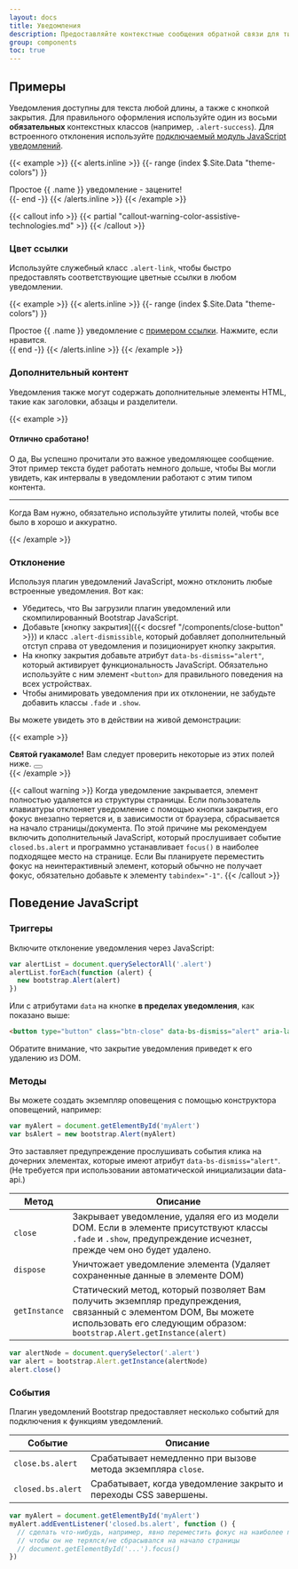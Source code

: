 ```yaml
---
layout: docs
title: Уведомления
description: Предоставляйте контекстные сообщения обратной связи для типичных действий пользователя с помощью нескольких доступных и гибких предупреждающих сообщений.
group: components
toc: true
---
```


## Примеры

Уведомления доступны для текста любой длины, а также с кнопкой закрытия. Для правильного оформления используйте один из восьми **обязательных** контекстных классов (например, `.alert-success`). Для встроенного отклонения используйте [подключаемый модуль JavaScript уведомлений](#отклонение).

{{< example >}}
{{< alerts.inline >}}
{{- range (index $.Site.Data "theme-colors") }}
<div class="alert alert-{{ .name }}" role="alert">
  Простое {{ .name }} уведомление - зацените!
</div>{{- end -}}
{{< /alerts.inline >}}
{{< /example >}}

{{< callout info >}}
{{< partial "callout-warning-color-assistive-technologies.md" >}}
{{< /callout >}}

### Цвет ссылки

Используйте служебный класс `.alert-link`, чтобы быстро предоставлять соответствующие цветные ссылки в любом уведомлении.

{{< example >}}
{{< alerts.inline >}}
{{- range (index $.Site.Data "theme-colors") }}
<div class="alert alert-{{ .name }}" role="alert">
  Простое {{ .name }} уведомление с <a href="#" class="alert-link">примером ссылки</a>. Нажмите, если нравится.
</div>{{ end -}}
{{< /alerts.inline >}}
{{< /example >}}

### Дополнительный контент

Уведомления также могут содержать дополнительные элементы HTML, такие как заголовки, абзацы и разделители.

{{< example >}}
<div class="alert alert-success" role="alert">
  <h4 class="alert-heading">Отлично сработано!</h4>
  <p>О да, Вы успешно прочитали это важное уведомляющее сообщение. Этот пример текста будет работать немного дольше, чтобы Вы могли увидеть, как интервалы в уведомлении работают с этим типом контента.</p>
  <hr>
  <p class="mb-0">Когда Вам нужно, обязательно используйте утилиты полей, чтобы все было в хорошо и аккуратно.</p>
</div>
{{< /example >}}

### Отклонение

Используя плагин уведомлений JavaScript, можно отклонить любые встроенные уведомления. Вот как:

- Убедитесь, что Вы загрузили плагин уведомлений или скомпилированный Bootstrap JavaScript.
- Добавьте [кнопку закрытия]({{< docsref "/components/close-button" >}}) и класс `.alert-dismissible`, который добавляет дополнительный отступ справа от уведомления и позиционирует кнопку закрытия.
- На кнопку закрытия добавьте атрибут `data-bs-dismiss="alert"`, который активирует функциональность JavaScript. Обязательно используйте с ним элемент `<button>` для правильного поведения на всех устройствах.
- Чтобы анимировать уведомления при их отклонении, не забудьте добавить классы `.fade` и `.show`.

Вы можете увидеть это в действии на живой демонстрации:

{{< example >}}
<div class="alert alert-warning alert-dismissible fade show" role="alert">
  <strong>Святой гуакамоле!</strong> Вам следует проверить некоторые из этих полей ниже.
  <button type="button" class="btn-close" data-bs-dismiss="alert" aria-label="Закрыть"></button>
</div>
{{< /example >}}

{{< callout warning >}}
Когда уведомление закрывается, элемент полностью удаляется из структуры страницы. Если пользователь клавиатуры отклоняет уведомление с помощью кнопки закрытия, его фокус внезапно теряется и, в зависимости от браузера, сбрасывается на начало страницы/документа. По этой причине мы рекомендуем включить дополнительный JavaScript, который прослушивает событие `closed.bs.alert` и программно устанавливает `focus()` в наиболее подходящее место на странице. Если Вы планируете переместить фокус на неинтерактивный элемент, который обычно не получает фокус, обязательно добавьте к элементу `tabindex="-1"`.
{{< /callout >}}

## Поведение JavaScript

### Триггеры

Включите отклонение уведомления через JavaScript:

```js
var alertList = document.querySelectorAll('.alert')
alertList.forEach(function (alert) {
  new bootstrap.Alert(alert)
})
```

Или с атрибутами `data` на кнопке **в пределах уведомления**, как показано выше:

``` html
<button type="button" class="btn-close" data-bs-dismiss="alert" aria-label="Закрыть"></button>
```

Обратите внимание, что закрытие уведомления приведет к его удалению из DOM.

### Методы

Вы можете создать экземпляр оповещения с помощью конструктора оповещений, например:

```js
var myAlert = document.getElementById('myAlert')
var bsAlert = new bootstrap.Alert(myAlert)
```

Это заставляет предупреждение прослушивать события клика на дочерних элементах, которые имеют атрибут `data-bs-dismiss="alert"`. (Не требуется при использовании автоматической инициализации data-api.)

<table class="table">
  <thead>
    <tr>
      <th>Метод</th>
      <th>Описание</th>
    </tr>
  </thead>
  <tbody>
    <tr>
      <td>
        <code>close</code>
      </td>
      <td>
        Закрывает уведомление, удаляя его из модели DOM. Если в элементе присутствуют классы <code>.fade</code> и <code>.show</code>, предупреждение исчезнет, прежде чем оно будет удалено.
      </td>
    </tr>
    <tr>
      <td>
        <code>dispose</code>
      </td>
      <td>
        Уничтожает уведомление элемента (Удаляет сохраненные данные в элементе DOM)
      </td>
    </tr>
    <tr>
      <td>
        <code>getInstance</code>
      </td>
      <td>
        Статический метод, который позволяет Вам получить экземпляр предупреждения, связанный с элементом DOM, Вы можете использовать его следующим образом: <code>bootstrap.Alert.getInstance(alert)</code>
      </td>
    </tr>
  </tbody>
</table>

```js
var alertNode = document.querySelector('.alert')
var alert = bootstrap.Alert.getInstance(alertNode)
alert.close()
```

### События

Плагин уведомлений Bootstrap предоставляет несколько событий для подключения к функциям уведомлений.

<table class="table">
  <thead>
    <tr>
      <th>Событие</th>
      <th>Описание</th>
    </tr>
  </thead>
  <tbody>
    <tr>
      <td><code>close.bs.alert</code></td>
      <td>
        Срабатывает немедленно при вызове метода экземпляра <code>close</code>.
      </td>
    </tr>
    <tr>
      <td><code>closed.bs.alert</code></td>
      <td>
        Срабатывает, когда уведомление закрыто и переходы CSS завершены.
      </td>
    </tr>
  </tbody>
</table>

```js
var myAlert = document.getElementById('myAlert')
myAlert.addEventListener('closed.bs.alert', function () {
  // сделать что-нибудь, например, явно переместить фокус на наиболее подходящий элемент,
  // чтобы он не терялся/не сбрасывался на начало страницы
  // document.getElementById('...').focus()
})
```
